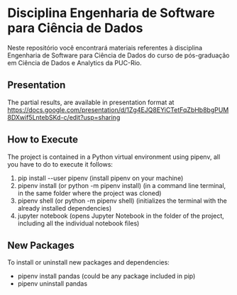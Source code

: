 # Disciplina Engenharia de Software para Ciência de Dados
Neste repositório você encontrará materiais referentes à disciplina Engenharia de Software para Ciência de Dados do curso de pós-graduação em Ciência de Dados e Analytics da PUC-Rio. 

## Presentation

The partial results, are available in presentation format at
https://docs.google.com/presentation/d/1Zg4EJQ8EYiCTetFqZbHb8bgPUM8DXwif5LntebSKd-c/edit?usp=sharing

## How to Execute

The project is contained in a Python virtual environment using pipenv, all you have to do to execute it follows:

1. pip install --user pipenv (install pipenv on your machine)
2. pipenv install (or python -m pipenv install) (in a command line terminal, in the same folder where the project was cloned) 
3. pipenv shell (or python -m pipenv shell) (initializes the terminal with the already installed dependencies)
4. jupyter notebook (opens Jupyter Notebook in the folder of the project, including all the individual notebook files)

## New Packages

To install or uninstall new packages and dependencies:

- pipenv install pandas (could be any package included in pip)
- pipenv uninstall pandas
